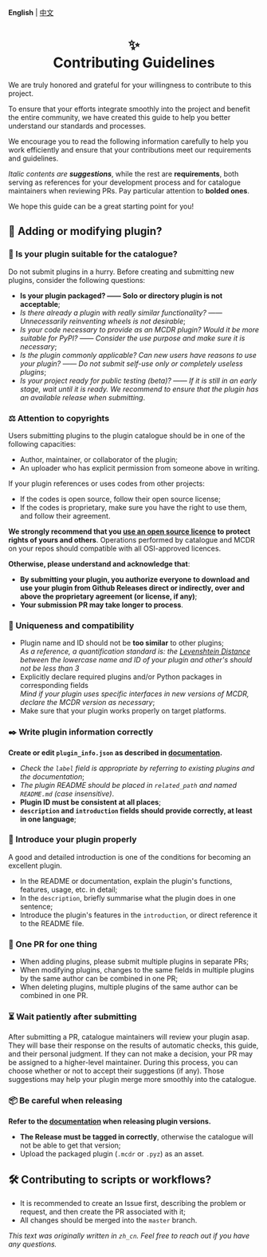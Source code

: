 **English** | [中文](CONTRIBUTING_cn.md)

<div align="center">
<h1>✨<br/>Contributing Guidelines</h1>
</div>

We are truly honored and grateful for your willingness to contribute to this project.

To ensure that your efforts integrate smoothly into the project and benefit the entire community, we have created this guide to help you better understand our standards and processes.

We encourage you to read the following information carefully to help you work efficiently and ensure that your contributions meet our requirements and guidelines.
 
_Italic contents are **suggestions**_, while the rest are **requirements**, both serving as references for your development process and for catalogue maintainers when reviewing PRs. Pay particular attention to **bolded ones**.

We hope this guide can be a great starting point for you!

## 🔧 Adding or modifying plugin?

### 🤔 Is your plugin suitable for the catalogue?

Do not submit plugins in a hurry. Before creating and submitting new plugins, consider the following questions:

- **Is your plugin packaged? —— Solo or directory plugin is not acceptable**;
- _Is there already a plugin with really similar functionality? —— Unnecessarily reinventing wheels is not desirable_;
- _Is your code necessary to provide as an MCDR plugin? Would it be more suitable for PyPI? —— Consider the use purpose and make sure it is necessary_;
- _Is the plugin commonly applicable? Can new users have reasons to use your plugin? —— Do not submit self-use only or completely useless plugins_;
- _Is your project ready for public testing (beta)? —— If it is still in an early stage, wait until it is ready. We recommend to ensure that the plugin has an available release when submitting_.

### ⚖️ Attention to copyrights

Users submitting plugins to the plugin catalogue should be in one of the following capacities:
- Author, maintainer, or collaborator of the plugin;
- An uploader who has explicit permission from someone above in writing.

If your plugin references or uses codes from other projects:
- If the codes is open source, follow their open source license;
- If the codes is proprietary, make sure you have the right to use them, and follow their agreement.

**We strongly recommend that you [use an open source licence](https://docs.github.com/en/communities/setting-up-your-project-for-healthy-contributions/adding-a-license-to-a-repository) to protect rights of yours and others**. Operations performed by catalogue and MCDR on your repos should compatible with all OSI-approved licences.

**Otherwise, please understand and acknowledge that**:
- **By submitting your plugin, you authorize everyone to download and use your plugin from Github Releases direct or indirectly, over and above the proprietary agreement (or license, if any)**;
- **Your submission PR may take longer to process**.

### 🌟 Uniqueness and compatibility

- Plugin name and ID should not be **too similar** to other plugins;  
  _As a reference, a quantification standard is: the [Levenshtein Distance](https://en.wikipedia.org/wiki/Levenshtein_distance) between the lowercase name and ID of your plugin and other's should not be less than 3_
- Explicitly declare required plugins and/or Python packages in corresponding fields  
  _Mind if your plugin uses specific interfaces in new versions of MCDR, declare the MCDR version as necessary_;
- Make sure that your plugin works properly on target platforms.

### ✒️ Write plugin information correctly

**Create or edit `plugin_info.json` as described in [documentation](https://docs.mcdreforged.com/en/latest/plugin_dev/plugin_catalogue.html).**

- _Check the `label` field is appropriate by referring to existing plugins and the documentation_;
- _The plugin README should be placed in `related_path` and named `README.md` (case insensitive)_.
- **Plugin ID must be consistent at all places**;
- **`description` and `introduction` fields should provide correctly, at least in one language**;

### 📢 Introduce your plugin properly

A good and detailed introduction is one of the conditions for becoming an excellent plugin.

- In the README or documentation, explain the plugin's functions, features, usage, etc. in detail;
- In the `description`, briefly summarise what the plugin does in one sentence;
- Introduce the plugin's features in the `introduction`, or direct reference it to the README file.

### 🔂 One PR for one thing

- When adding plugins, please submit multiple plugins in separate PRs;
- When modifying plugins, changes to the same fields in multiple plugins by the same author can be combined in one PR;
- When deleting plugins, multiple plugins of the same author can be combined in one PR.

### ⏳ Wait patiently after submitting

After submitting a PR, catalogue maintainers will review your plugin asap. They will base their response on the results of automatic checks, this guide, and their personal judgment. If they can not make a decision, your PR may be assigned to a higher-level maintainer. During this process, you can choose whether or not to accept their suggestions (if any). Those suggestions may help your plugin merge more smoothly into the catalogue.

### 📦 Be careful when releasing

**Refer to the [documentation](https://docs.mcdreforged.com/en/latest/plugin_dev/plugin_catalogue.html#release) when releasing plugin versions.**

- **The Release must be tagged in correctly**, otherwise the catalogue will not be able to get that version;
- Upload the packaged plugin (`.mcdr` or `.pyz`) as an asset.

## 🛠️ Contributing to scripts or workflows?

- It is recommended to create an Issue first, describing the problem or request, and then create the PR associated with it;
- All changes should be merged into the `master` branch.

_This text was originally written in `zh_cn`. Feel free to reach out if you have any questions._
